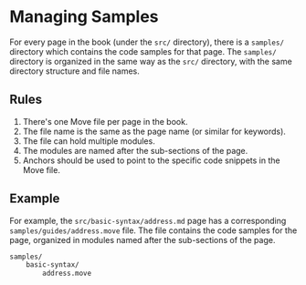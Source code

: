 # Managing Samples

For every page in the book (under the `src/` directory), there is a `samples/` directory which contains the code samples for that page. The `samples/` directory is organized in the same way as the `src/` directory, with the same directory structure and file names.

## Rules

1. There's one Move file per page in the book.
2. The file name is the same as the page name (or similar for keywords).
3. The file can hold multiple modules.
4. The modules are named after the sub-sections of the page.
5. Anchors should be used to point to the specific code snippets in the Move file.

## Example

For example, the `src/basic-syntax/address.md` page has a corresponding `samples/guides/address.move` file. The file contains the code samples for the page, organized in modules named after the sub-sections of the page.

```bash
samples/
    basic-syntax/
        address.move
```
